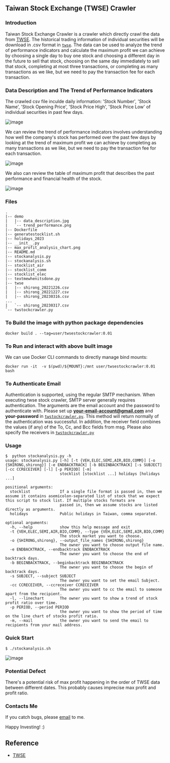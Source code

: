 ## Taiwan Stock Exchange (TWSE) Crawler ##

### Introduction ###

Taiwan Stock Exchange Crawler is a crawler which directly crawl the data from [TWSE](https://www.twse.com.tw/exchangeReport/MI_INDE). The historical trading information of individual securities will be download in .csv format in [`twse`](twse/). The data can be used to analyze the trend of performance indicators and calculate the maximum profit we can achieve by choosing a single day to buy one stock and choosing a different day in the future to sell that stock, choosing on the same day immediately to sell that stock, completing at most three transactions, or completing as many transactions as we like, but we need to pay the transaction fee for each transaction. 

### Data Description and The Trend of Performance Indicators ###

The crawled csv file inculde daily information: 'Stock Number', 'Stock Name', 'Stock Opening Price', 'Stock Price High', 'Stock Price Low' of individual securities in past few days.

![image](https://github.com/s311354/Twse-stock-crawler/demo/data_description.jpg)

We can review the trend of performance indicators involves understanding how well the company's stock has performed over the past few days by looking at the trend of maximum profit we can achieve by completing as many transactions as we like, but we need to pay the transaction fee for each transaction.

![image](https://github.com/s311354/Twse-stock-crawler/demo/trend_performance.jpg)

We also can review the table of maximum profit that describes the past performance and financial health of the stock.

![image](https://github.com/s311354/Twse-stock-crawler/demo/max_profit_analysis_chart.jpg)

### Files ###

```
.
|-- demo
|   |-- data_description.jpg
|   `-- trend_performance.png
|-- Dockerfile
|-- generatestocklist.sh
|-- holidays_2023
|-- __init__.py
|-- max_profit_analysis_chart.png
|-- README.md
|-- stockanalysis.py
|-- stockanalysis.sh
|-- stocklist_air
|-- stocklist_comm
|-- stocklist_elec
|-- textmewhenitsdone.py
|-- twse
|   |-- shirong_20221226.csv
|   |-- shirong_20221227.csv
|   |-- shirong_20230316.csv
...
|   `-- shirong_20230317.csv
`-- twstockcrawler.py
```

### To Build the image with python package dependencies ###

```
docker build . --tag=user/twsestockcrawler:0.01 
```

### To Run and interact with above built image ###

We can use Docker CLI commands to directly manage bind mounts:

```
docker run -it  -v $(pwd)/${MOUNT}:/mnt user/twsestockcrawler:0.01  bash
```

### To Authenticate Email  ###

Authentication is supported, using the regular SMTP mechanism. When executing twse stock crawler, SMTP server generally requires authentication. The arguments are the email account and the password to authenticate with. Please set up **your-email-account@gmail.com** and **your-password** in [`twstockcrawler.py`](./twstockcrawler.py). This method will return normally of the authentication was successful. In addition, the receiver field combines the values (if any) of the To, Cc, and Bcc fields from msg. Please also specify the receivers in [`twstockcrawler.py`](./twstockcrawler.py)

### Usage ###

```
$  python stockanalysis.py -h
usage: stockanalysis.py [-h] [-t {VEH,ELEC,SEMI,AIR,BIO,COMM}] [-o {SHIRONG,shirong}] [-e ENDBACKTRACK] [-b BEGINBACKTRACK] [-s SUBJECT] [-cc CCRECEIVER] [-l] [-p PERIOD] [-m]
                        stocklist [stocklist ...] holidays [holidays ...]

positional arguments:
  stocklist             If a single file format is passed in, then we assume it contains asemicolon-separated list of stock that we expect this script to stock list. If multiple stocks formats are
                        passed in, then we assume stocks are listed directly as arguments.
  holidays              Public holidays in Taiwan, comma separated.

optional arguments:
  -h, --help            show this help message and exit
  -t {VEH,ELEC,SEMI,AIR,BIO,COMM}, --type {VEH,ELEC,SEMI,AIR,BIO,COMM}
                        The stock market you want to choose.
  -o {SHIRONG,shirong}, --output_file_names {SHIRONG,shirong}
                        The owner you want to choose output file name.
  -e ENDBACKTRACK, --endbacktrack ENDBACKTRACK
                        The owner you want to choose the end of backtrack days.
  -b BEGINBACKTRACK, --beginbacktrack BEGINBACKTRACK
                        The owner you want to choose the begin of backtrack days.
  -s SUBJECT, --subject SUBJECT
                        The owner you want to set the email Subject.
  -cc CCRECEIVER, --ccreceiver CCRECEIVER
                        The owner you want to cc the email to someone apart from the recipient.
  -l, --linechart       The owner you want to show a trend of stock profit ratio over time.
  -p PERIOD, --period PERIOD
                        the owner you want to show the period of time on the line chart of stocks profit ratio.
  -m, --mail            the owner you want to send the email to recipients from your mail address.

```

### Quick Start  ###

```
$ ./stockanalysis.sh
```

![image](https://github.com/s311354/Twse-stock-crawler/demo/output.gif)

### Potential Defect ###

There's a potential risk of max profit happening in the order of TWSE data between different dates. This probably causes imprecise max profit and profit ratio.

### Contacts Me ###

If you catch bugs, please <a href="mailto:s041978@hotmail.com">email</a> to me.

Happy Investing! :)

## Reference ##

+ [TWSE](https://www.twse.com.tw/zh/index.html)
